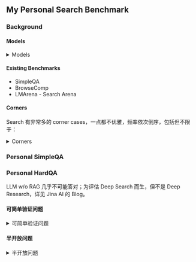 ## My Personal Search Benchmark

### Background

#### Models

<details>
<summary>Models</summary>

- Domain-specific LLMs (One-stop search + LLM answer APIs)
  - [Perplexity](https://docs.perplexity.ai/getting-started/models) basd on Google [Serpapi](https://serpapi.com/)
  - [Linkup](https://app.linkup.so/playground?example=deepSourcedAnswer)
  - [Exa](https://docs.exa.ai/reference/answer)
  - [Liner](https://liner.com/features/ai-search)
  - [Jina](https://jina.ai/deepsearch/)
  - [You](https://documentation.you.com/api-modes/search-api)
- General LLMs with search + browse tool
  - [Gemini](https://ai.google.dev/gemini-api/docs/google-search) based on Google
  - [Gemini url context](https://ai.google.dev/gemini-api/docs/url-context)
  - [OpenAI](https://platform.openai.com/docs/guides/tools-web-search) based on Bing
  - [Claude](https://docs.anthropic.com/en/docs/agents-and-tools/tool-use/web-search-tool) based on [Brave](https://simonwillison.net/2025/Apr/21/ai-assisted-search/)
  - [Grok](https://docs.x.ai/docs/guides/live-search)
  - [openrouter](https://openrouter.ai/docs/features/web-search) based on Exa
- Agentic deep search + browse + (visual)
  - [skywork](https://skywork.ai)
  - [MiroThinker](https://dr.miromind.ai/)
  - [Ninja](https://myninja.ai/)
  - [Komo](https://komo.ai/)
- True Agents
  - [Manus](https://manus.im)
  - [Genspark](https://www.genspark.ai)
  - [h2oGPTe](https://h2ogpte.genai.h2o.ai/)
  - [suna](https://www.suna.so/)
  - [scout](https://scout.new/)
  - [OpenManus](https://openmanus.org/)
  - convergence AI
  - [runner H](https://runner.hcompany.ai/)
  - [Minimax](https://agent.minimax.io/)
  - [flowith](https://flowith.io/)
  - www.saner.ai ? www.decompute.run ?
</details>


#### Existing Benchmarks

- SimpleQA
- BrowseComp
- LMArena - Search Arena

#### Corners

Search 有非常多的 corner cases，一点都不优雅，频率依次倒序，包括但不限于：

<details>
<summary>Corners</summary>

- **无关、干扰、矛盾信息**
  - 页面内广告等无关信息；整个页面和搜索问题无关或低密度信息；
  - 不同页面间信息矛盾；页面信息过时；SEO 优化的看似相关、实则劣质页面；官方网站信息不如第三方中肯客观，没有小道消息
    - 例如：`Where does the AI researcher Jason Wei work?` 其个人主页上还未更新工作单位
    - 例如：在 [Alternative](#Alternative-类) 类型的搜索过程中，SEO 优化的劣质页面问题非常明显
- **不可交互的非纯文本内容**
  - 静态内容
    - 图片：搜索模型的确需要强视觉能力的
      - 例如在 20250406 搜索 "llama 4 maverick vs deepseek v3 0324. Give me a benchmark table, including GPQA etc." Sonar, gpt-4o-search, Gemini 2.5 Pro Grounding, Jina Deep Search 提供的对比表格没有一个是 100% 正确的，而且每次搜索结果非常不稳定，相对来说后两者略好一些。因为 llama 官方的对比表格就是图片，而那时候媒体转载也是直接通过图片，还没有任何成文的纯文本内容。
      - 例如“中国博士历年延毕率”
    - 网页表格、图表
    - OpenAI 给出的答案是 Agent，我还不确定合不合理。
  - 动态内容
    - 视频：例如有的视频教程，比如教你怎么在 Word 中实现一个功能
      - 这一点 Google 做得不错了，YouTube 视频字幕可以低幻觉作为参考资料，但是视频画面仍然是一个问题
      - 视频画面需要要求 AI 有一定的动态视力能力，目前 Google 的做法是 1 fps 采样视频，然后全部图片喂给 AI。这显然和人类相去甚远，可能需要加一个前置模型来处理视频数据（类似于现在这么多文档预处理 - ocr 结构提取等的小模型），高信息密度和低信息密度和画面应该通过压缩的方式传给 vLLM。当然，如果哪天 context window 扩大到 1B 了，那可能除了算力和速度外，这个前置模型也没必要了。
    - Gif
- **非标准网页类型**
  - 动态加载的网页
    - 例如
      - 不同 tab 但网址相同的网页（例如 `lmarena.ai: The (2nd) best LLM on lmarena today?`）
      - 点击/滚动才展开的评论区
      - 折叠或需要翻页的内容（例如 `https://github.com/electron/electron/issues/9035`）
      - 社交媒体的登录框
      - 人机验证码
    - OpenAI 的[答案](https://youtu.be/twXsAiTINO0?t=567)是 Agent。我认为这是正确的，因为本质上只有这种 Agent 的方式可以实现通用性，只要人能过去的地方 Agent 理论上都能过去，而不是一个个去写规则。但是速度目前还是一个问题（也就是 vLLM 的问题），这个问题 Agent 需要 10 分钟，而有经验的相关人类应该 1 分钟以内就可以解决。
    - Google 目前的公开简单 [url context](https://ai.google.dev/gemini-api/docs/url-context) 方案仍然是抓取[静态内容](https://simonwillison.net/2025/Aug/18/google-gemini-url-context/)。但是 Gemini Doc 里面写明是支持图片的。
  - 在线超长 .pdf 文件，通过 pdf.js 加载的在线 pdf 文件；超大型网页
    - 例如 `https://www.spec.org/cpu2017/results/cpu2017/` `https://github.com/kaisugi/gpt4_vocab_list/blob/main/o200k_base_vocab_list.txt`
  - 隐藏的网页、登录墙、付费墙：只可能本地解决，靠一个个去谈不可能覆盖完全
    - 用户可以通过推理实现隐藏网页的查看，例如找到一个 `https://example.com/article13` 用户可能会直接输入 url 去看看 `https://example.com/` 和 `https://example.com/article14` 网页上有不有相关的内容
    - 例如查询 `the speaker of the ISSCC 2014 tutorial 3?`；现在 OpenAI 之类的只是和新闻媒体在谈，这种学术等等完全不可能一个个谈下来的，比如需要 license 才能查看的文档等等。所以最好的方式还是用户侧，而不是服务商的容器中
  - 非常老的网页，现代浏览器的 TLS 版本默认不支持
    - 例如 `https://ccf.ee.ntu.edu.tw/~cchen/cadence/simulation.htm`
- **用户侧**
  - 用户输入笔误
  - 用户输入的无效信息（这个在经典的 Benchmark 也可以体现一些，有题目里是有无效信息的）
  - 用户需求理解，例如 "Alternatives to Manus AI" 其实用户想搜 General Purpose AI Agents，例如 convergence AI, runner H，但是现在搜出来都是 MS Copilot 之类的
- **搜索方式**
  - 一般大家认为 Google, 英文的搜索方式，往往会优于 Bing, 中文的搜索方式。但是当搜索结果不理想时，是否能够主动切换搜索方式？例如下文的几个例子：
    - 非英语的搜索结果反而好于英语搜索结果
      - 例如 `pdk 中的 mac 管是什么？` 全网只有三个中文网页 [1](https://blog.csdn.net/weixin_42310516/article/details/133688562), [2](https://bbs.eetop.cn/thread-890470-1-1.html), [3](https://bbs.eetop.cn/thread-861115-2-1.html) (其中还有一个是许多程序员认为的低质量网页 csdn) 提到了答案，而英文搜索反而找不到信息
    - Google 的搜索质量反而不如 Bing
      - 例如 `ipdk_crn28hpc+` 和 `iPDK_CRN28HPL` 由于两搜索引擎对于 `_` 的处理方式不同，Bing 的搜索结果要显著好于 Google
  - 使用传统搜索引擎的筛选进行搜索
    - 例如 site:example.com, "exact_match_with_qutoes"，在 2015 年的新闻
- **嵌套**：以上所有情况的嵌套
  - 例如 PDF 中的图片、表格
    - 案例：搜索 `Command A gpqa`，标准答案 **50.8** 在 `https://cohere.com/research/papers/command-a-technical-report.pdf` 的表格中
  - 例如登录墙中的评论区

</details>

### Personal SimpleQA


### Personal HardQA

LLM w/o RAG 几乎不可能答对；为评估 Deep Search 而生，但不是 Deep Research，详见 Jina AI 的 Blog。

#### 可简单验证问题

<details>
<summary>可简单验证问题</summary>


##### 英文语境普通问题

- The command recompiles all out-of-date files in a QuestaSim project? (not `vlog` or `vcom`)
  - 正确答案：`project compileoutofdate`    (典型错误：`vlog -work work +acc=r *.v`)
- The latest sub-version for Cadence Virtuoso 6.1.8 and Virtuoso 23.1?
  - [ISR34](https://community.cadence.com/cadence_blogs_8/b/cic/posts/virtuoso-icadvm20-1-isr34-and-ic6-1-8-isr34-now-available), 当然如果你再细一点，可以发现有 [ISR36](https://bbs.eetop.cn/thread-991360-1-1.html), 不过这个要非常细，这些链接也是可以的 [1](https://www.nulledfrm.com/threads/cadence-virtuoso-ic06-18-360-linux.133645/#post-815659)[2](https://dl4all.org/software/graphics-design/866023-cadence-virtuoso-ic0618360-linux.html)[3](https://downloadly.ir/software/engineering-specialized/cadence-ic-design-virtuoso/)[4](https://www.iranhack.com/forum/forum/%D9%86%D8%B1%D9%85-%D8%A7%D9%81%D8%B2%D8%A7%D8%B1/188483-cadence-virtuoso-ic06-18-360-linux)[5](https://bbs.eetop.cn/thread-991360-1-1.html)[6](https://bbs.eetop.cn/thread-984059-1-1.html); [ISR16](https://community.cadence.com/cadence_blogs_8/b/cic/posts/virtuoso-studio-ic23-1-isr16-now-available)
- Packages Explicitly NOT Included in Mathjax3 `AllPackages` by Default?
  - 正确答案：`physics`, `autoload`, `require`, `setoptions`, (`colorv2`)
  - 参考来源：[所有包](https://docs.mathjax.org/en/v3.2/input/tex/extensions/), [启用的包](https://github.com/mathjax/MathJax-src/blob/3.2.2/ts/input/tex/AllPackages.ts), [参考链接](https://github.com/jupyterlab/jupyter-renderers/issues/229)         
- What is the newer version of ICADVM20.1, and what is the older version of ICADVM18.1? (ISR is just a minor version number, no need to mention it, do not mention any versions related to ISR, I only want the major versions)
  - 正确答案：ICADV12.3, IC23.1
- Do TSMC Shanghai fab and Nanjing fab offer MPW shuttles? Answer within 50 words. Don't tell me you're not sure, I'm very sure the definite answer is online (it might not be a direct answer, but after synthesizing the information, it's enough for you to make a definite judgment), so your final answer will be something like Shanghai: No, Nanjing: Yes. Note that this is just an example of the answer format, and is not necessarily the correct answer.
  - 正确答案：Shanghai Fab10 yes; Nanjing Fab16 no. ref: [2025 TSMC CyberShuttle Service Plan](http://www.szicc.org.cn/attachment/0/80/80748/1230778.pdf)
- A comparative table summarizing the performance of Claude SonneSonnet 3.5 (aka the old Sonnet 3.5), Sonnet 3.6 (aka the Sonnet 3.5 new), Sonnet 3.7, Sonnet 4, Opus 4.1 on the SWE-bench Verified.
  - 正确答案：pass@1: 33%, 49%, 62.3%, 72.7%, 74.5%; thinking: N/A, N/A, 70.3%, 80.2%, N/A
- TSMC 28nm price @ europractice in 2025? Just tell me how much for only 1 square millimeter. And answer within 100 words. I’m absolutely sure you can get the answer without email or online price calculator.
  - 正确答案：[€10609](https://europractice-ic.com/schedules-prices-2025/)
- Quantus, Raphael, StarRC, RaptorX, RaptorH, Exalto, EMX, xRC and xACT. Which are Cadence's? Which are Synopsys's?
  - 正确答案：Cadence: Quantus, EMX (acquired); Synopsys: Raphael, StarRC, RaptorX (acquired), RaptorH (acquired), Exalto (acquired)
  - 半开放版本: Help me research the Quantus, Raphael, StarRC, RaptorX, RaptorH, Exalto, EMX, Calibre xRC, Calibre xACT, and then sort them into tables.
- Can the latest version of gemini-cli read audio, pdf and docx files (not talking about gemini api, but gemini-cli)? answer within 50 words.
  - 正确答案：yes, yes, no
- Claude Opus 4 SimpleQA result? answer within 20 words.      Please refer to more sources.
  - 正确答案：[32.3%](https://www.kaggle.com/benchmarks/openai/simpleqa)。这题其实网上有一个更容易搜到的错误[信息](https://huggingface.co/datasets/smolagents/results/viewer/2024-12-26/train?f[model_id][value]=%27anthropic%2Fclaude-opus-4-20250514%27)，容易误导这些 search model
- The best LLM on LMarena's search arena today (with style control)?
  - 正确答案：o3-search
- Create a comparison table of FP16, FP8 and FP4 dense + sparse PFLOPS for A100, H200, RTX5090, B200
- GPT-5 nano MMMU-Pro result and Gemma 3 instruct 27b SimpleQA result? answer in short
  - 正确答案：[62.6%](https://openai.com/index/introducing-gpt-5-for-developers/) (“high” setting; average across standard + vision sets); [10%](https://ai.google.dev/gemma/docs/core/model_card_3) (0-shot)
- The CPP of TSMC N28HPC+ process?
  - 正确答案：[140nm](https://www.synopsys.com/articles/logic-library-capabilities.html) or [ref](https://zhuanlan.zhihu.com/p/243485197)
- In which year was TSMC 16FFC RF started production?
  - 正确答案：[2016](https://investor.tsmc.com/static/annualReports/2016/english/e_2_2.html)




##### 中文语境普通问题

- 中国国内目前排名前20的医院里，前身是教会医院的有哪些？超级简单回答。例如 “是：仁济、浙一、华西、华山...；不是：北大三院、积水潭、中山、瑞金...”。注意，这只是一个回答格式示例，并不是/不一定是正确答案。
  - 正确答案：是教会医院：北京协和、中国医大一院、仁济、瑞金、浙二、武汉协和、湘雅、华西；不是教会医院：301、北大一院、北大三院、中山、华山、浙一、郑大一附院、武汉同济、湘雅二院、中山一院、南方医院、西京。参考[2023复旦版排名](https://rank.cn-healthcare.com/fudan/national-general) (2024年11月发布)
  - 正确情况：Gemini 2.5 Pro w Google 对错
- iPad 播放器 app？简单回答，不满足要求的不用提及。中英文双语搜索，至少参考 20 个有效信息源。app 要求：1. 明确支持 >2.0 (不包括等于，一定要大于) 倍速; 2. 在最近一年内更新过; 3. 不是 safari 扩展，是播放器 app; 4. 除了 VLC 以外
  - 典型错误：Infuse
  - 参考答案：
- iPad 播放器 app？简单回答，不满足要求的不用提及。中英文双语搜索。app 要求：1. 是个可以实时自动生成并显示字幕的播放器，而不是在线字幕生成服务或者本地视频剪辑软件; 2. 要当前已经支持的，而不是 VLC 这种只是宣布即将支持但是还没支持的; 3. 要支持中文和英文，所以原生 Live Captions 目前还不能用; 4. 除了 YPlayer 以外
  - 参考答案：应该是没有了
- University of Shanghai 是什么大学？
  - 正确答案：沪江大学
- USNO 的计时精度是世界上最高吗？世界上第二高的是谁呢？
  - 应该不是的，但是懒得研究了。
- 在 virtuoso 中快速切换 schematic view 和 symbol view 的快捷键是什么？
  - 正确答案： <kbd>=</kbd>, ref: [1](https://zhuanlan.zhihu.com/p/493405291), or search "schHiOpenSymbolOrSchematicView"
- "hiFormDone" 函数中的 hi 是什么意思？
  - 正确答案：[Human Interface](https://community.cadence.com/cadence_technology_forums/f/custom-ic-skill/50958/whats-the-difference-between-le-commands-and-hi-commands)

##### "No" 问题

- How to draw a rounded rectangle in originpro?  version: 2025a
  - 正确答案：there is no simple way; 2025b 以后[可以了](https://www.originlab.com/doc/Origin-Help/Create-Draw-Objects)
- virtuoso schematic lock placement. not in layout view or locking the file. but locking instance positions in schematic view. answer within 50 words.
  - 正确答案：no you can't
- How to use iPhone as keyboard for iPad? (Not as mouse or for Mac) Answer within 100 words.
  - 正确答案：there is no simple way
- General method to insert newlines that works across all Mermaid chart types? (for the latest version of Mermaid)
  - 正确答案：no you can't. 比如 Gantt 图完全[不支持](https://github.com/mermaid-js/mermaid/issues/5140)
- Besides Blackwell GPUs, Instinct MI350 Series, and Microsoft Maia 100, what else has **native hardware** support for MXFP4?
  - 正确答案：No more (August 2025)   或者 [Synopsys ARC VPX DSP IP](https://www.synopsys.com/articles/narrow-precision-data-types-embedded-ai.html) 勉强可以算？
- How to stop airpods from automatically connecting to windows 11 without 1.manually unpairing 2.affecting other connected BT devices 3.coding in powershell
  - 正确答案：no you can't.     [1](https://learn.microsoft.com/en-us/answers/questions/4174413/dont-connect-to-bluetooth-automatically-which-are) 和 [2](https://learn.microsoft.com/en-us/answers/questions/4163051/airpods-pro-automatically-connecting-to-laptop-whe) 都是官方的错误信息。
- matlab 2025b 比 2025a 新增了什么功能？我不关心 2025a 的功能。简单回答。
  - 正确答案：no. only quality and stability improvements
- cadence virtuoso 里剪切的快捷键是什么？我不是问你什么粘贴，移动之类的快捷键，我就是要剪切。简单回答，不要长篇大论。
  - 正确答案：no
- 

</details>

#### 半开放问题

<details>
<summary>半开放问题</summary>

##### Alternative 类

- Alternatives to OpenAI's Deep Research / Deep Search apart from Grok, Gemini, Perplexity and open-source alternatives.
  - 参考答案: [Models](#Models)
- Alternatives to cursor app?
  - 参考答案：Windsurf, Zed, Trae, Qoder, Kiro, VSCode + Copilot, Augmentcode, Traycer
- Alternatives to Manus AI?
  - 参考答案：[Models](#Models)    (典型错误：MS Copilot)
- Alternatives to perplexity sonar api? I'm asking for alternatives to the sonar api, not the toC product perplexity itself.
  - 参考答案：[Models](#Models)

##### 能不能搜到，搜不搜得到

这类问题 Google / Perplexity 会很占优势。比如在 Qwen-Image 发布半小时内搜索，Gemini 2.5 Pro 就显著比 gpt-5, opus-4.1, grok 好。perplexity 也很厉害，目前不知道他们为什么看上去比 Bing 还牛，和 CF 喷他们有关系吗...


- aad08s040g? answer within 100 words.
- serach with quotes: "cmd64bit" for an exact match
- search with quotes: "windowNameFormat"
- search with quotes for an exact match: "netNameMethod"

##### 普通问题

- Give me four Qwen-2.5VL-based ocr models (not Qwen2.5-VL itself or ocr models based on Qwen2-VL). Answer within 100 words.
  - 参考答案： 7B based: [reducto/RolmOCR](https://huggingface.co/reducto/RolmOCR), [DocTron-hub/DocTron-Formula](https://github.com/DocTron-hub/DocTron-Formula), 3B based: [chatdoc-com/OCRFlux](https://github.com/chatdoc-com/OCRFlux), [nanonets/Nanonets-OCR-s](https://huggingface.co/nanonets/Nanonets-OCR-s)
- I want to create something similar to Cadence Virtuoso ViVA. Which one should I use among ECharts with lttb, Plotly.js, or uPlot?
  - 答案：Grok 3 DeeperSearch, Plotly.js > ECharts > uPlot; OpenAI o4-mini DR, uPlot > ECharts > Plotly.js; Perplexity DR, uPlot > ECharts = Plotly.js; Gemini 2.5 flash DR, uPlot > Plotly.js > ECharts 
- 中英文搜索针对小众领域代码的 LLM benchmarks。一般的 code benchmark for LLM 都是大众的 C++, Python, Javascript 之类的。但是有很多小众代码领域，包括但不限于 SystemVerilog, LaTeX, CMake, AHK, PowerShell, Assembly, Lisp, tcl 等小众代码有什么 benchmark 吗？例如，针对 Verilog 有 VerilogEval, RTLLM, [scale-lab/MetRex](https://github.com/scale-lab/MetRex), [ProtocolLLM](https://arxiv.org/abs/2506.07945)（在最终报告中不要再提及这些了）; 针对 LaTeX 的 [TeXpert](https://arxiv.org/abs/2506.16990), [vTikZ](https://arxiv.org/abs/2505.04670); 针对全面的有 [McEval](https://mceval.github.io/)。不要背景、意义、挑战与解决方案之类的空话。
- auto save / real-time save in cadence virtuoso? `dbSetAutoSave` doesn't seem to work and `checkForUnsavedViewsUponRun` is off topic.

- 用 mermaid 梳理复旦复控、复芯凡高、复旦微电子、上海华岭、复控华龙、皓骏创投、复微芯讯、复旦科创投、上海复旦创投（和复旦科创投是两家公司）、复旦复华、复微迅捷、上海菩扬、蒋国兴之间的关系。中文搜索、中文回答，把两两间的持股比例尽可能写清楚。同时，如果有和这个关系网很密切的公司和人员也可以加进 mermaid 图中
- search with quotes “tsmchome”. Based on online information, infer the folder structure. Show me the results in an output format similar to the `tree` command.
 - 参考答案：

```
TSMCHOME/
├── digital/
│   ├── Front_End/
│   │   ├── timing_power_noise/
│   │   │   ├── NLDM/
│   │   │   │   ├── tcbn65gplus_200a/
│   │   │   │   ├── tcbn40lpbwp_200a/
│   │   │   │   ├── tcbn28hpcplusbwp30p140_180a/
│   │   │   │   ├── tpdn65gpgv2od3_sd_200a/
│   │   │   │   ├── tcbn65gplus_140b/
│   │   │   │   └── [various process node libraries]/
│   │   │   └── CCS/
│   │   │       └── tcbn28hpcplusbwp30p140hvt_180a/
│   │   └── verilog/
│   │       └── [Verilog source files]
│   ├── Back_End/
│       ├── lef/
│       │   ├── tcb018gbwp7t_270a/
│       │   │   ├── lef/
│       │   │   │   └── tcb018gbwp7t_5lm.lef
│       │   │   └── techfiles/
│       │   ├── tcbn65gplus_200a/
│       │   │   └── lef/
│       │   │       └── tcbn65gplus_9lmT2.lef
│       │   └── tcbn16ffcllbwp16p90pm_100a/
│       │       └── lef/
│       │           └── tcbn16ffcllbwp16p90pm.lef
│       └── milkyway/
│           └── tcbn65gplus_200a/
│               └── techfiles/
│                   └── tsmcn65_9lmT2
```

</details>

